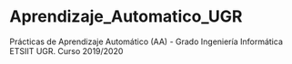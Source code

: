 # Aprendizaje_Automatico_UGR
Prácticas de Aprendizaje Automático (AA) - Grado Ingeniería Informática ETSIIT UGR. Curso 2019/2020
